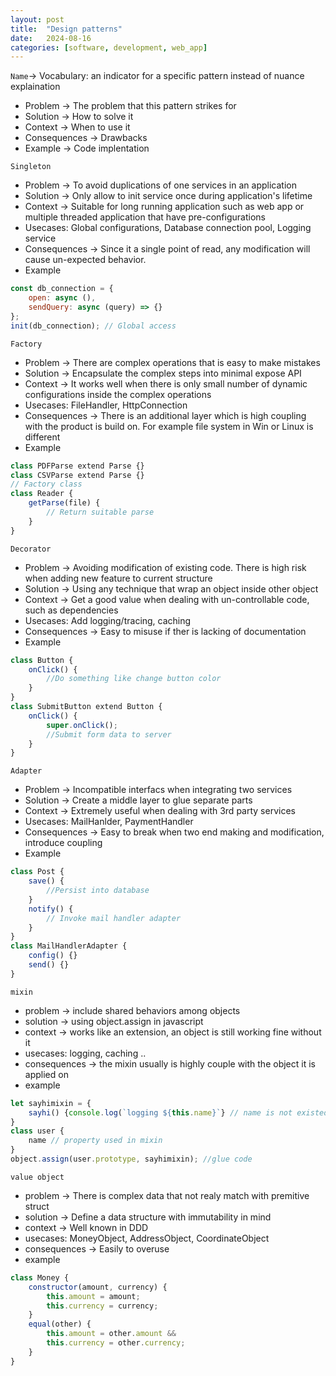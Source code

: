 ```yaml
---
layout: post
title:  "Design patterns"
date:   2024-08-16
categories: [software, development, web_app]
---
```


`Name`-> Vocabulary: an indicator for a specific pattern instead of nuance explaination
- Problem -> The problem that this pattern strikes for
- Solution -> How to solve it
- Context -> When to use it
- Consequences -> Drawbacks
- Example -> Code implentation

`Singleton`
- Problem -> To avoid duplications of one services in an application
- Solution -> Only allow to init service once during application's lifetime
- Context -> Suitable for long running application such as web app or multiple threaded application that have pre-configurations
- Usecases: Global configurations, Database connection pool, Logging service
- Consequences -> Since it a single point of read, any modification will cause un-expected behavior.
- Example
```javascript
const db_connection = {
    open: async (),
    sendQuery: async (query) => {}
};
init(db_connection); // Global access
```

`Factory`
- Problem -> There are complex operations that is easy to make mistakes
- Solution -> Encapsulate the complex steps into minimal expose API 
- Context -> It works well when there is only small number of dynamic configurations inside the complex operations
- Usecases: FileHandler, HttpConnection 
- Consequences -> There is an additional layer which is high coupling with the product is build on. For example file system in Win or Linux is different
- Example
```javascript
class PDFParse extend Parse {}
class CSVParse extend Parse {}
// Factory class
class Reader {
    getParse(file) {
        // Return suitable parse
    }
}
```

`Decorator`
- Problem -> Avoiding modification of existing code. There is high risk when adding new feature to current structure
- Solution -> Using any technique that wrap an object inside other object
- Context -> Get a good value when dealing with un-controllable code, such as dependencies
- Usecases: Add logging/tracing, caching
- Consequences -> Easy to misuse if ther is lacking of documentation
- Example
```javascript
class Button {
    onClick() {
        //Do something like change button color
    }
}
class SubmitButton extend Button {
    onClick() {
        super.onClick();
        //Submit form data to server
    }
}
```

`Adapter`
- Problem -> Incompatible interfacs when integrating two services
- Solution -> Create a middle layer to glue separate parts
- Context -> Extremely useful when dealing with 3rd party services
- Usecases: MailHanlder, PaymentHandler
- Consequences -> Easy to break when two end making and modification, introduce coupling
- Example
```javascript
class Post {
    save() {
        //Persist into database
    }
    notify() {
        // Invoke mail handler adapter
    }
}
class MailHandlerAdapter {
    config() {}
    send() {}
}
```

`mixin`
- problem -> include shared behaviors among objects
- solution -> using object.assign in javascript
- context -> works like an extension, an object is still working fine without it
- usecases: logging, caching ..
- consequences -> the mixin usually is highly couple with the object it is applied on
- example
```javascript
let sayhimixin = {
    sayhi() {console.log(`logging ${this.name}`} // name is not existed in this scope
}
class user {
    name // property used in mixin
}
object.assign(user.prototype, sayhimixin); //glue code
```

`value object`
- problem -> There is complex data that not realy match with premitive struct
- solution -> Define a data structure with immutability in mind
- context -> Well known in DDD
- usecases: MoneyObject, AddressObject, CoordinateObject
- consequences -> Easily to overuse
- example
```javascript
class Money {
    constructor(amount, currency) {
        this.amount = amount;
        this.currency = currency;
    }
    equal(other) {
        this.amount = other.amount &&
        this.currency = other.currency;
    }
}
```

